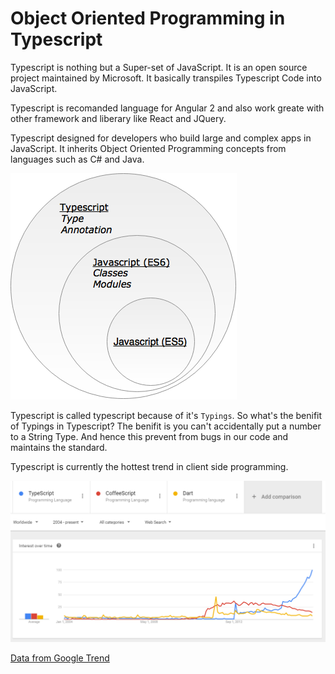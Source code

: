 # Object Oriented Programming in Typescript

Typescript is nothing but a Super-set of JavaScript. It is an open source project maintained by Microsoft. It basically transpiles Typescript Code into JavaScript.

Typescript is recomanded language for Angular 2 and also work greate with other framework and liberary like React and JQuery.

Typescript designed for developers who build large and complex apps in JavaScript. It inherits Object Oriented Programming concepts from languages such as C\# and Java.

![Typescript](ts1.png)

Typescript is called typescript because of it's `Typings`. So what's the benifit of Typings in Typescript? The benifit is you can't accidentally put a number to a String Type. And hence this prevent from bugs in our code and maintains the standard.

Typescript is currently the hottest trend in client side programming.

![Typescript Trend](ts-coffe-dart.PNG)

[Data from Google Trend](https://www.google.com/trends/explore?date=all&q=%2Fm%2F0n50hxv,%2Fm%2F0hjc5m0,%2Fm%2F0h52xr1)

